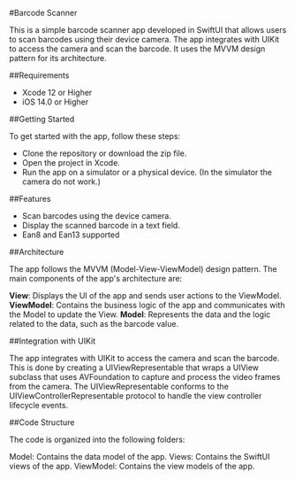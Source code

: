 #Barcode Scanner


This is a simple barcode scanner app developed in SwiftUI that allows users to scan barcodes using their device camera. The app integrates with UIKit to access the camera and scan the barcode. It uses the MVVM design pattern for its architecture.


##Requirements

- Xcode 12 or Higher
- iOS 14.0 or Higher



##Getting Started

To get started with the app, follow these steps:

- Clone the repository or download the zip file.
- Open the project in Xcode.
- Run the app on a simulator or a physical device. (In the simulator the camera do not work.)

##Features

- Scan barcodes using the device camera.
- Display the scanned barcode in a text field.
- Ean8 and Ean13 supported


##Architecture

The app follows the MVVM (Model-View-ViewModel) design pattern. The main components of the app's architecture are:

**View**: Displays the UI of the app and sends user actions to the ViewModel.
**ViewModel**: Contains the business logic of the app and communicates with the Model to update the View.
**Model**: Represents the data and the logic related to the data, such as the barcode value.

##Integration with UIKit

The app integrates with UIKit to access the camera and scan the barcode. This is done by creating a UIViewRepresentable that wraps a UIView subclass that uses AVFoundation to capture and process the video frames from the camera. The UIViewRepresentable conforms to the UIViewControllerRepresentable protocol to handle the view controller lifecycle events.

##Code Structure

The code is organized into the following folders:

Model: Contains the data model of the app.
Views: Contains the SwiftUI views of the app.
ViewModel: Contains the view models of the app.
